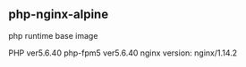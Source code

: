 ## php-nginx-alpine
php runtime base image

PHP ver5.6.40
php-fpm5  ver5.6.40
nginx version: nginx/1.14.2
